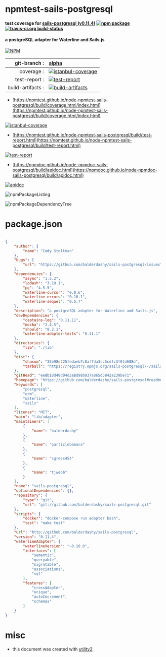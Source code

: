 # npmtest-sails-postgresql

#### test coverage for  [sails-postgresql (v0.11.4)](https://github.com/balderdashy/sails-postgresql#readme)  [![npm package](https://img.shields.io/npm/v/npmtest-sails-postgresql.svg?style=flat-square)](https://www.npmjs.org/package/npmtest-sails-postgresql) [![travis-ci.org build-status](https://api.travis-ci.org/npmtest/node-npmtest-sails-postgresql.svg)](https://travis-ci.org/npmtest/node-npmtest-sails-postgresql)

#### a postgreSQL adapter for Waterline and Sails.js

[![NPM](https://nodei.co/npm/sails-postgresql.png?downloads=true&downloadRank=true&stars=true)](https://www.npmjs.com/package/sails-postgresql)

| git-branch : | [alpha](https://github.com/npmtest/node-npmtest-sails-postgresql/tree/alpha)|
|--:|:--|
| coverage : | [![istanbul-coverage](https://npmtest.github.io/node-npmtest-sails-postgresql/build/coverage.badge.svg)](https://npmtest.github.io/node-npmtest-sails-postgresql/build/coverage.html/index.html)|
| test-report : | [![test-report](https://npmtest.github.io/node-npmtest-sails-postgresql/build/test-report.badge.svg)](https://npmtest.github.io/node-npmtest-sails-postgresql/build/test-report.html)|
| build-artifacts : | [![build-artifacts](https://npmtest.github.io/node-npmtest-sails-postgresql/glyphicons_144_folder_open.png)](https://github.com/npmtest/node-npmtest-sails-postgresql/tree/gh-pages/build)|

- [https://npmtest.github.io/node-npmtest-sails-postgresql/build/coverage.html/index.html](https://npmtest.github.io/node-npmtest-sails-postgresql/build/coverage.html/index.html)

[![istanbul-coverage](https://npmtest.github.io/node-npmtest-sails-postgresql/build/screenCapture.buildCi.browser.%252Ftmp%252Fbuild%252Fcoverage.lib.html.png)](https://npmtest.github.io/node-npmtest-sails-postgresql/build/coverage.html/index.html)

- [https://npmtest.github.io/node-npmtest-sails-postgresql/build/test-report.html](https://npmtest.github.io/node-npmtest-sails-postgresql/build/test-report.html)

[![test-report](https://npmtest.github.io/node-npmtest-sails-postgresql/build/screenCapture.buildCi.browser.%252Ftmp%252Fbuild%252Ftest-report.html.png)](https://npmtest.github.io/node-npmtest-sails-postgresql/build/test-report.html)

- [https://npmdoc.github.io/node-npmdoc-sails-postgresql/build/apidoc.html](https://npmdoc.github.io/node-npmdoc-sails-postgresql/build/apidoc.html)

[![apidoc](https://npmdoc.github.io/node-npmdoc-sails-postgresql/build/screenCapture.buildCi.browser.%252Ftmp%252Fbuild%252Fapidoc.html.png)](https://npmdoc.github.io/node-npmdoc-sails-postgresql/build/apidoc.html)

![npmPackageListing](https://npmtest.github.io/node-npmtest-sails-postgresql/build/screenCapture.npmPackageListing.svg)

![npmPackageDependencyTree](https://npmtest.github.io/node-npmtest-sails-postgresql/build/screenCapture.npmPackageDependencyTree.svg)



# package.json

```json

{
    "author": {
        "name": "Cody Stoltman"
    },
    "bugs": {
        "url": "https://github.com/balderdashy/sails-postgresql/issues"
    },
    "dependencies": {
        "async": "1.5.2",
        "lodash": "3.10.1",
        "pg": "4.5.5",
        "waterline-cursor": "0.0.6",
        "waterline-errors": "0.10.1",
        "waterline-sequel": "0.5.7"
    },
    "description": "a postgreSQL adapter for Waterline and Sails.js",
    "devDependencies": {
        "captains-log": "0.11.11",
        "mocha": "2.4.5",
        "should": "8.2.1",
        "waterline-adapter-tests": "0.11.1"
    },
    "directories": {
        "lib": "./lib"
    },
    "dist": {
        "shasum": "35b98e225fedaeb7c8af7da3cc5cdfc3f0fd688d",
        "tarball": "https://registry.npmjs.org/sails-postgresql/-/sails-postgresql-0.11.4.tgz"
    },
    "gitHead": "ee8b10d48d04d2abd98b037a865d5842a239be71",
    "homepage": "https://github.com/balderdashy/sails-postgresql#readme",
    "keywords": [
        "postgresql",
        "orm",
        "waterline",
        "sails"
    ],
    "license": "MIT",
    "main": "lib/adapter",
    "maintainers": [
        {
            "name": "balderdashy"
        },
        {
            "name": "particlebanana"
        },
        {
            "name": "sgress454"
        },
        {
            "name": "tjwebb"
        }
    ],
    "name": "sails-postgresql",
    "optionalDependencies": {},
    "repository": {
        "type": "git",
        "url": "git://github.com/balderdashy/sails-postgresql.git"
    },
    "scripts": {
        "docker": "docker-compose run adapter bash",
        "test": "make test"
    },
    "url": "http://github.com/balderdashy/sails-postgresql",
    "version": "0.11.4",
    "waterlineAdapter": {
        "waterlineVersion": "~0.10.0",
        "interfaces": [
            "semantic",
            "queryable",
            "migratable",
            "associations",
            "sql"
        ],
        "features": [
            "crossAdapter",
            "unique",
            "autoIncrement",
            "schemas"
        ]
    }
}
```



# misc
- this document was created with [utility2](https://github.com/kaizhu256/node-utility2)
